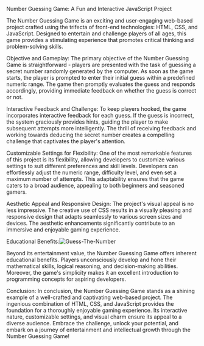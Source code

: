 Number Guessing Game: A Fun and Interactive JavaScript Project

The Number Guessing Game is an exciting and user-engaging web-based project crafted using the trifecta of front-end technologies: HTML, CSS, and JavaScript. Designed to entertain and challenge players of all ages, this game provides a stimulating experience that promotes critical thinking and problem-solving skills.

Objective and Gameplay:
The primary objective of the Number Guessing Game is straightforward - players are presented with the task of guessing a secret number randomly generated by the computer. As soon as the game starts, the player is prompted to enter their initial guess within a predefined numeric range. The game then promptly evaluates the guess and responds accordingly, providing immediate feedback on whether the guess is correct or not.

Interactive Feedback and Challenge:
To keep players hooked, the game incorporates interactive feedback for each guess. If the guess is incorrect, the system graciously provides hints, guiding the player to make subsequent attempts more intelligently. The thrill of receiving feedback and working towards deducing the secret number creates a compelling challenge that captivates the player's attention.

Customizable Settings for Flexibility:
One of the most remarkable features of this project is its flexibility, allowing developers to customize various settings to suit different preferences and skill levels. Developers can effortlessly adjust the numeric range, difficulty level, and even set a maximum number of attempts. This adaptability ensures that the game caters to a broad audience, appealing to both beginners and seasoned gamers.

Aesthetic Appeal and Responsive Design:
The project's visual appeal is no less impressive. The creative use of CSS results in a visually pleasing and responsive design that adapts seamlessly to various screen sizes and devices. The aesthetic enhancements significantly contribute to an immersive and enjoyable gaming experience.

Educational Benefits:![Guess-The-Number](https://github.com/Codeyash1999/Guess-The-Number-js/assets/113997142/c5f4ef61-ed7d-4997-8191-bcc415cbf9ac)

Beyond its entertainment value, the Number Guessing Game offers inherent educational benefits. Players unconsciously develop and hone their mathematical skills, logical reasoning, and decision-making abilities. Moreover, the game's simplicity makes it an excellent introduction to programming concepts for aspiring developers.

Conclusion:
In conclusion, the Number Guessing Game stands as a shining example of a well-crafted and captivating web-based project. The ingenious combination of HTML, CSS, and JavaScript provides the foundation for a thoroughly enjoyable gaming experience. Its interactive nature, customizable settings, and visual charm ensure its appeal to a diverse audience. Embrace the challenge, unlock your potential, and embark on a journey of entertainment and intellectual growth through the Number Guessing Game!
